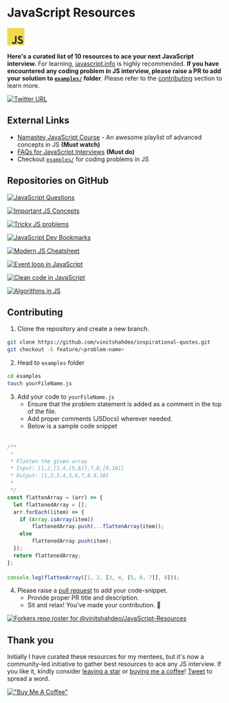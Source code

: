 # JavaScript Resources

<a href="https://vinitshahdeo.github.io/JavaScript-Resources/"><code><img height="40" src="https://raw.githubusercontent.com/github/explore/80688e429a7d4ef2fca1e82350fe8e3517d3494d/topics/javascript/javascript.png"></code></a>

**Here's a curated list of 10 resources to ace your next JavaScript interview.** For learning, [javascript.info](https://javascript.info/) is highly recommended. **If you have encountered any coding problem in JS interview, please raise a PR to add your solution to [`examples/`](./examples) folder**. Please refer to the [contributing](#contributing) section to learn more.

[![Twitter URL](https://img.shields.io/twitter/url?label=Share%20on%20Twitter&style=social&url=https%3A%2F%2Ftwitter.com%2Fintent%2Ftweet%3Furl%3Dhttps%253A%252F%252Fgithub.com%252Fvinitshahdeo%252FJavaScript-Resources%252F%26text%3DCurated%2520list%2520of%2520resources%2520by%2520%40Vinit_Shahdeo%2520to%2520ace%2520your%2520next%2520JavaScript%2520interview.%26hashtags%3Djavascript%252C%2520interviews%252C%2520resoucres)](https://twitter.com/intent/tweet?url=https%3A%2F%2Fgithub.com%2Fvinitshahdeo%2FJavaScript-Resources%2F&text=Curated%20list%20of%20resources%20by%20@Vinit_Shahdeo%20to%20ace%20your%20next%20JavaScript%20interview.&hashtags=javascript%2Cinterviews%2Cresources)

## External Links

- [Namastey JavaScript Course](https://www.youtube.com/watch?v=pN6jk0uUrD8) - An awesome playlist of advanced concepts in JS **(Must watch)**
- [FAQs for JavaScript Interviews](https://www.interviewbit.com/javascript-interview-questions/) **(Must do)**
- Checkout [`examples/`](./examples) for coding problems in JS

## Repositories on GitHub

[![JavaScript Questions](https://github-readme-stats.vercel.app/api/pin/?username=lydiahallie&repo=javascript-questions)](https://github.com/lydiahallie/javascript-questions) 

[![Important JS Concepts](https://github-readme-stats.vercel.app/api/pin/?username=leonardomso&repo=33-js-concepts)](https://github.com/leonardomso/33-js-concepts)

[![Tricky JS problems](https://github-readme-stats.vercel.app/api/pin/?username=denysdovhan&repo=wtfjs)](https://github.com/denysdovhan/wtfjs)

[![JavaScript Dev Bookmarks](https://github-readme-stats.vercel.app/api/pin/?username=didicodes&repo=javascript-dev-bookmarks)](https://github.com/didicodes/javascript-dev-bookmarks)

[![Modern JS Cheatsheet](https://github-readme-stats.vercel.app/api/pin/?username=mbeaudru&repo=modern-js-cheatsheet)](https://github.com/mbeaudru/modern-js-cheatsheet)

[![Event loop in JavaScript](https://github-readme-stats.vercel.app/api/pin/?username=vinitshahdeo&repo=Event-Loop-In-JavaScript)](https://github.com/vinitshahdeo/Event-Loop-In-JavaScript)

[![Clean code in JavaScript](https://github-readme-stats.vercel.app/api/pin/?username=ryanmcdermott&repo=clean-code-javascript)](https://github.com/ryanmcdermott/clean-code-javascript)

[![Algorithms in JS](https://github-readme-stats.vercel.app/api/pin/?username=trekhleb&repo=javascript-algorithms)](https://github.com/trekhleb/javascript-algorithms)

## Contributing

1. Clone the repository and create a new branch.

```bash
git clone https://github.com/vinitshahdeo/inspirational-quotes.git
git checkout -b feature/<problem-name>
```

2. Head to `examples` folder

```bash
cd examples
touch yourFileName.js
```

3. Add your code to `yourFileName.js`
   - Ensure that the problem statement is added as a comment in the top of the file.
   - Add proper comments (JSDocs) wherever needed.
   - Below is a sample code snippet

```js

/**
 *
 * Flatten the given array
 * Input: [1,2,[3,4,[5,6]],7,8,[9,10]]
 * Output: [1,2,3,4,5,6,7,8,9,10]
 *
 */
const flattenArray = (arr) => {
  let flattenedArray = [];
  arr.forEach((item) => {
    if (Array.isArray(item))
        flattenedArray.push(...flattenArray(item));
    else 
        flattenedArray.push(item);
  });
  return flattenedArray;
};

console.log(flattenArray([1, 2, [3, 4, [5, 6, 7]], 8]));

```

4. Please raise a [pull request](https://github.com/vinitshahdeo/JavaScript-Resources/pulls) to add your code-snippet.
   - Provide proper PR title and description.
   - Sit and relax! You've made your contribution. 🎉
   
[![Forkers repo roster for @vinitshahdeo/JavaScript-Resources](https://reporoster.com/forks/vinitshahdeo/JavaScript-Resources)](https://github.com/vinitshahdeo/JavaScript-Resources/network/members)

## Thank you

Initially I have curated these resources for my mentees, but it's now a community-led initiative to gather best resources to ace any JS interview. If you like it, kindly consider [leaving a star](https://github.com/vinitshahdeo/JavaScript-Resources/stargazers) or [buying me a coffee](https://www.buymeacoffee.com/vinitshahdeo)! [Tweet](https://twitter.com/intent/tweet?url=https%3A%2F%2Fgithub.com%2Fvinitshahdeo%2FJavaScript-Resources%2F&text=Curated%20list%20of%20resources%20by%20@Vinit_Shahdeo%20to%20ace%20your%20next%20JavaScript%20interview.&hashtags=javascript%2Cinterviews%2Cresources) to spread a word.

[!["Buy Me A Coffee"](https://www.buymeacoffee.com/assets/img/custom_images/orange_img.png)](https://www.buymeacoffee.com/vinitshahdeo)
